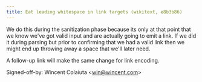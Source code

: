 ```yaml
---
title: Eat leading whitespace in link targets (wikitext, e8b3b86)
---
```


We do this during the sanitization phase because its only at that point that we know we've got valid input and are actually going to emit a link. If we did it during parsing but prior to confirming that we had a valid link then we might end up throwing away a space that we'll later need.

A follow-up link will make the same change for link encoding.

Signed-off-by: Wincent Colaiuta &lt;win@wincent.com&gt;
